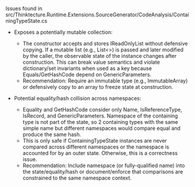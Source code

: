 Issues found in src/Thinktecture.Runtime.Extensions.SourceGenerator/CodeAnalysis/ContainingTypeState.cs

- Exposes a potentially mutable collection:
  - The constructor accepts and stores IReadOnlyList<GenericTypeParameterState> without defensive copying. If a mutable list (e.g., List<>) is passed and later modified by the caller, the observable state of the instance changes after construction. This can break value semantics and violate dictionary/set invariants when used as a key because Equals/GetHashCode depend on GenericParameters.
  - Recommendation: Require an immutable type (e.g., ImmutableArray<GenericTypeParameterState>) or defensively copy to an array to freeze state at construction.

- Potential equality/hash collision across namespaces:
  - Equality and GetHashCode consider only Name, IsReferenceType, IsRecord, and GenericParameters. Namespace of the containing type is not part of the state, so 2 containing types with the same simple name but different namespaces would compare equal and produce the same hash.
  - This is only safe if ContainingTypeState instances are never compared across different namespaces or the namespace is accounted for by an outer state. Otherwise, this is a correctness issue.
  - Recommendation: Include namespace (or fully-qualified name) into the state/equality/hash or document/enforce that comparisons are constrained to the same namespace context.
